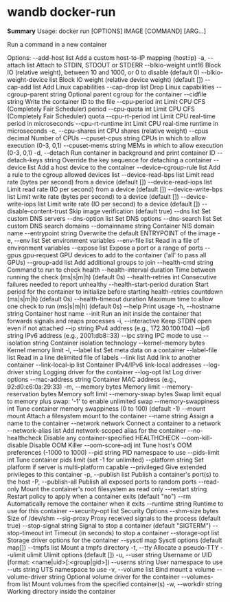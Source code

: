 # wandb docker-run



**Summary**
Usage:	docker run [OPTIONS] IMAGE [COMMAND] [ARG...]

Run a command in a new container

Options:   --add-host list                  Add a custom host-to-IP mapping (host:ip)
-a, --attach list                    Attach to STDIN, STDOUT or STDERR   --blkio-weight uint16            Block IO (relative weight), between 10 and 1000,
or 0 to disable (default 0)   --blkio-weight-device list       Block IO weight (relative device weight) (default [])
--cap-add list                   Add Linux capabilities   --cap-drop list                  Drop Linux capabilities
--cgroup-parent string           Optional parent cgroup for the container   --cidfile string                 Write the container ID to the file
--cpu-period int                 Limit CPU CFS (Completely Fair Scheduler) period   --cpu-quota int                  Limit CPU CFS (Completely Fair Scheduler) quota
--cpu-rt-period int              Limit CPU real-time period in microseconds   --cpu-rt-runtime int             Limit CPU real-time runtime in microseconds
-c, --cpu-shares int                 CPU shares (relative weight)   --cpus decimal                   Number of CPUs
--cpuset-cpus string             CPUs in which to allow execution (0-3, 0,1)   --cpuset-mems string             MEMs in which to allow execution (0-3, 0,1)
-d, --detach                         Run container in background and print container ID   --detach-keys string             Override the key sequence for detaching a container
--device list                    Add a host device to the container   --device-cgroup-rule list        Add a rule to the cgroup allowed devices list
--device-read-bps list           Limit read rate (bytes per second) from a device   (default [])
--device-read-iops list          Limit read rate (IO per second) from a device   (default [])
--device-write-bps list          Limit write rate (bytes per second) to a device   (default [])
--device-write-iops list         Limit write rate (IO per second) to a device   (default [])
--disable-content-trust          Skip image verification (default true)   --dns list                       Set custom DNS servers
--dns-option list                Set DNS options   --dns-search list                Set custom DNS search domains
--domainname string              Container NIS domain name   --entrypoint string              Overwrite the default ENTRYPOINT of the image
-e, --env list                       Set environment variables   --env-file list                  Read in a file of environment variables
--expose list                    Expose a port or a range of ports   --gpus gpu-request               GPU devices to add to the container ('all' to
pass all GPUs)   --group-add list                 Add additional groups to join
--health-cmd string              Command to run to check health   --health-interval duration       Time between running the check (ms|s|m|h)
(default 0s)   --health-retries int             Consecutive failures needed to report unhealthy
--health-start-period duration   Start period for the container to initialize   before starting health-retries countdown
(ms|s|m|h) (default 0s)   --health-timeout duration        Maximum time to allow one check to run
(ms|s|m|h) (default 0s)   --help                           Print usage
-h, --hostname string                Container host name   --init                           Run an init inside the container that forwards
signals and reaps processes
-i, --interactive                    Keep STDIN open even if not attached   --ip string                      IPv4 address (e.g., 172.30.100.104)
--ip6 string                     IPv6 address (e.g., 2001:db8::33)   --ipc string                     IPC mode to use
--isolation string               Container isolation technology   --kernel-memory bytes            Kernel memory limit
-l, --label list                     Set meta data on a container   --label-file list                Read in a line delimited file of labels
--link list                      Add link to another container   --link-local-ip list             Container IPv4/IPv6 link-local addresses
--log-driver string              Logging driver for the container   --log-opt list                   Log driver options
--mac-address string             Container MAC address (e.g., 92:d0:c6:0a:29:33)
-m, --memory bytes                   Memory limit   --memory-reservation bytes       Memory soft limit
--memory-swap bytes              Swap limit equal to memory plus swap: '-1' to   enable unlimited swap
--memory-swappiness int          Tune container memory swappiness (0 to 100)   (default -1)
--mount mount                    Attach a filesystem mount to the container   --name string                    Assign a name to the container
--network network                Connect a container to a network   --network-alias list             Add network-scoped alias for the container
--no-healthcheck                 Disable any container-specified HEALTHCHECK   --oom-kill-disable               Disable OOM Killer
--oom-score-adj int              Tune host's OOM preferences (-1000 to 1000)   --pid string                     PID namespace to use
--pids-limit int                 Tune container pids limit (set -1 for unlimited)   --platform string                Set platform if server is multi-platform capable
--privileged                     Give extended privileges to this container
-p, --publish list                   Publish a container's port(s) to the host
-P, --publish-all                    Publish all exposed ports to random ports   --read-only                      Mount the container's root filesystem as read only
--restart string                 Restart policy to apply when a container exits   (default "no")
--rm                             Automatically remove the container when it exits   --runtime string                 Runtime to use for this container
--security-opt list              Security Options   --shm-size bytes                 Size of /dev/shm
--sig-proxy                      Proxy received signals to the process (default true)   --stop-signal string             Signal to stop a container (default "SIGTERM")
--stop-timeout int               Timeout (in seconds) to stop a container   --storage-opt list               Storage driver options for the container
--sysctl map                     Sysctl options (default map[])   --tmpfs list                     Mount a tmpfs directory
-t, --tty                            Allocate a pseudo-TTY   --ulimit ulimit                  Ulimit options (default [])
-u, --user string                    Username or UID (format: <name|uid>[:<group|gid>])   --userns string                  User namespace to use
--uts string                     UTS namespace to use
-v, --volume list                    Bind mount a volume   --volume-driver string           Optional volume driver for the container
--volumes-from list              Mount volumes from the specified container(s)
-w, --workdir string                 Working directory inside the container


